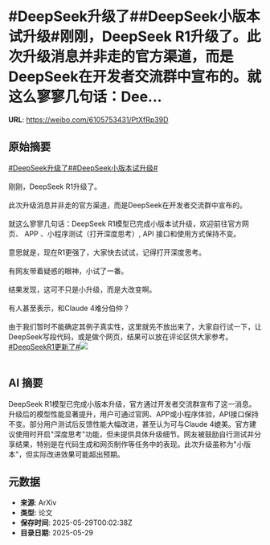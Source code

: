# #DeepSeek升级了##DeepSeek小版本试升级#刚刚，DeepSeek R1升级了。此次升级消息并非走的官方渠道，而是DeepSeek在开发者交流群中宣布的。就这么寥寥几句话：Dee...

**URL**: https://weibo.com/6105753431/PtXfRp39D

## 原始摘要

<a href="https://m.weibo.cn/search?containerid=231522type%3D1%26t%3D10%26q%3D%23DeepSeek%E5%8D%87%E7%BA%A7%E4%BA%86%23&amp;extparam=%23DeepSeek%E5%8D%87%E7%BA%A7%E4%BA%86%23" data-hide=""><span class="surl-text">#DeepSeek升级了#</span></a><a href="https://m.weibo.cn/search?containerid=231522type%3D1%26t%3D10%26q%3D%23DeepSeek%E5%B0%8F%E7%89%88%E6%9C%AC%E8%AF%95%E5%8D%87%E7%BA%A7%23&amp;extparam=%23DeepSeek%E5%B0%8F%E7%89%88%E6%9C%AC%E8%AF%95%E5%8D%87%E7%BA%A7%23" data-hide=""><span class="surl-text">#DeepSeek小版本试升级#</span></a><br><br>刚刚，DeepSeek R1升级了。<br><br>此次升级消息并非走的官方渠道，而是DeepSeek在开发者交流群中宣布的。<br><br>就这么寥寥几句话：DeepSeek R1模型已完成小版本试升级，欢迎前往官方网页、 APP 、小程序测试（打开深度思考）, API 接口和使用方式保持不变。<br><br>意思就是，现在R1更强了，大家快去试试，记得打开深度思考。<br><br>有网友带着疑惑的眼神，小试了一番。<br><br>结果发现，这可不只是小升级，而是大改变啊。<br><br>有人甚至表示，和Claude 4难分伯仲？<br><br>由于我们暂时不能确定其例子真实性，这里就先不放出来了，大家自行试一下，让DeepSeek写段代码，或是做个网页，结果可以放在评论区供大家参考。 <a href="https://m.weibo.cn/search?containerid=231522type%3D1%26t%3D10%26q%3D%23DeepSeekR1%E6%9B%B4%E6%96%B0%E4%BA%86%23&amp;extparam=%23DeepSeekR1%E6%9B%B4%E6%96%B0%E4%BA%86%23" data-hide=""><span class="surl-text">#DeepSeekR1更新了#</span></a><img style="" src="https://tvax1.sinaimg.cn/large/006Fd7o3ly1i1vjd72apuj30ry0cl0u1.jpg" referrerpolicy="no-referrer"><br><br>

## AI 摘要

DeepSeek R1模型已完成小版本升级，官方通过开发者交流群宣布了这一消息。升级后的模型性能显著提升，用户可通过官网、APP或小程序体验，API接口保持不变。部分用户测试后反馈性能大幅改进，甚至认为可与Claude 4媲美。官方建议使用时开启"深度思考"功能，但未提供具体升级细节。网友被鼓励自行测试并分享结果，特别是在代码生成和网页制作等任务中的表现。此次升级虽称为"小版本"，但实际改进效果可能超出预期。

## 元数据

- **来源**: ArXiv
- **类型**: 论文
- **保存时间**: 2025-05-29T00:02:38Z
- **目录日期**: 2025-05-29
